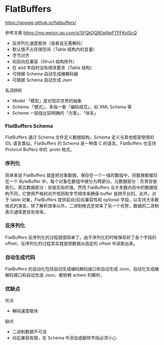 # FlatBuffers

https://google.github.io/flatbuffers/


参考文章 https://mp.weixin.qq.com/s/SFQkDQ90aIApFTFFKvIScQ

* 反序列化速度极快（或者说无需解码）
* 默认值不占存储空间（Table 结构内的变量）
* 字节对齐
* 向前向后兼容（Struct 结构除外）
* 在 add 字段时没有顺序要求（Table 结构）
* 可根据 Schema 自动生成编解码器
* 可根据 Schema 自动生成 Json


名词辨析

* Model 「模型」是对现实世界的抽象
* Schema 「模式」，多指一套「编码规范」，如 XML Schema 等
* Scheme 一般指比较明确的「方案」、「体系」


### FlatBuffers Schema

FlatBuffers 通过 Schema 文件定义数据结构，Schema 定义与其他框架使用的 IDL 语言类似。FlatBuffers 的 Schema 是一种类 C 的语言。FlatBuffers 也支持 Protocol Buffers 中的 .proto 格式。

### 序列化

简单来说 FlatBuffers 就是把对象数据，保存在一个一维的数组中，将数据都缓存在一个 ByteBuffer 中，每个对象在数组中被分为两部分。元数据部分：负责存放索引。真实数据部分：存放实际的值。然而 FlatBuffers 与大多数内存中的数据结构不同，它使用严格的对齐规则和字节顺序来确保 buffer 是跨平台的。此外，对于 table 对象，FlatBuffers 提供前向/后向兼容性和 optional 字段，以支持大多数格式的演变。除了解析效率以外，二进制格式还带来了另一个优势，数据的二进制表示通常更具有效率。


### 反序列化

FlatBuffers 反序列化的过程就很简单了。由于序列化的时候保存好了各个字段的 offset，反序列化的过程其实就是把数据从指定的 offset 中读取出来。

### 自动生成代码

FlatBuffers 的自动化包括自动生成编码解码接口和自动生成 Json，自动化生成编解码接口和自动生成 Json，都依赖 schem 的解析。

### 优缺点

优点

* 解码速度极快

缺点

* 二进制数据不可读
* 向后兼容有限，在 Schema 中添加或删除字段必须小心



